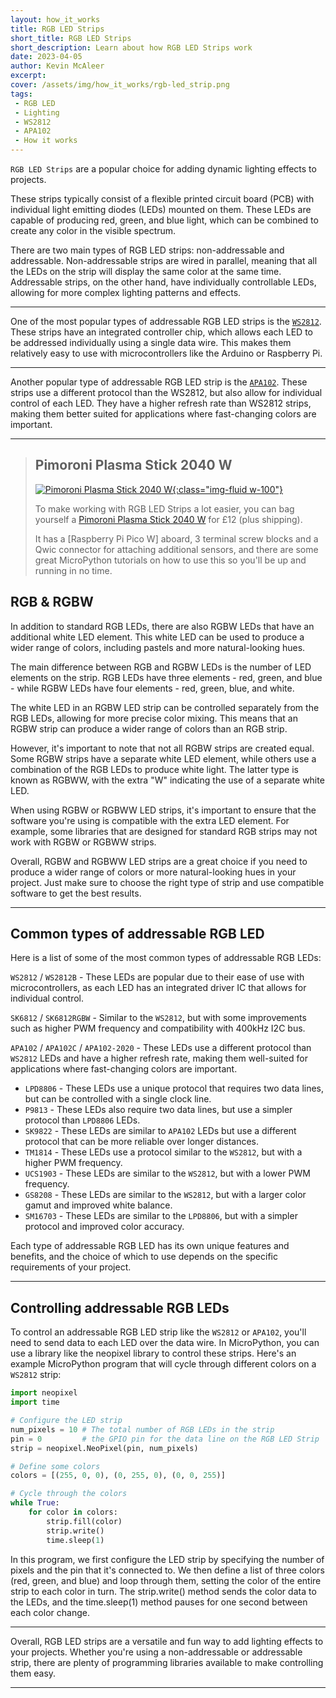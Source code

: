 ```yaml
---
layout: how_it_works
title: RGB LED Strips
short_title: RGB LED Strips
short_description: Learn about how RGB LED Strips work
date: 2023-04-05
author: Kevin McAleer
excerpt: 
cover: /assets/img/how_it_works/rgb-led_strip.png
tags:
 - RGB LED
 - Lighting
 - WS2812
 - APA102
 - How it works
---
```


`RGB LED Strips` are a popular choice for adding dynamic lighting effects to projects.

These strips typically consist of a flexible printed circuit board (PCB) with individual light emitting diodes (LEDs) mounted on them. These LEDs are capable of producing red, green, and blue light, which can be combined to create any color in the visible spectrum.

There are two main types of RGB LED strips: non-addressable and addressable. Non-addressable strips are wired in parallel, meaning that all the LEDs on the strip will display the same color at the same time. Addressable strips, on the other hand, have individually controllable LEDs, allowing for more complex lighting patterns and effects.

---

One of the most popular types of addressable RGB LED strips is the [`WS2812`](/resources/glossary#ws2812). These strips have an integrated controller chip, which allows each LED to be addressed individually using a single data wire. This makes them relatively easy to use with microcontrollers like the Arduino or Raspberry Pi.

---

Another popular type of addressable RGB LED strip is the [`APA102`](/resources/glossary#apa102). These strips use a different protocol than the WS2812, but also allow for individual control of each LED. They have a higher refresh rate than WS2812 strips, making them better suited for applications where fast-changing colors are important.

---

> ## Pimoroni Plasma Stick 2040 W
>
> [![Pimoroni Plasma Stick 2040 W](/assets/img/how_it_works/rgb-led_strip02.png){:class="img-fluid w-100"}](https://collabs.shop/fm9pd7)
>
> To make working with RGB LED Strips a lot easier, you can bag yourself a [Pimoroni Plasma Stick 2040 W](https://collabs.shop/fm9pd7) for £12 (plus shipping).
>
> It has a [Raspberry Pi Pico W] aboard, 3 terminal screw blocks and a Qwic connector for attaching additional sensors, and there are some great
> MicroPython tutorials on how to use this so you'll be up and running in no time.
>

## RGB & RGBW

In addition to standard RGB LEDs, there are also RGBW LEDs that have an additional white LED element. This white LED can be used to produce a wider range of colors, including pastels and more natural-looking hues.

The main difference between RGB and RGBW LEDs is the number of LED elements on the strip. RGB LEDs have three elements - red, green, and blue - while RGBW LEDs have four elements - red, green, blue, and white.

The white LED in an RGBW LED strip can be controlled separately from the RGB LEDs, allowing for more precise color mixing. This means that an RGBW strip can produce a wider range of colors than an RGB strip.

However, it's important to note that not all RGBW strips are created equal. Some RGBW strips have a separate white LED element, while others use a combination of the RGB LEDs to produce white light. The latter type is known as RGBWW, with the extra "W" indicating the use of a separate white LED.

When using RGBW or RGBWW LED strips, it's important to ensure that the software you're using is compatible with the extra LED element. For example, some libraries that are designed for standard RGB strips may not work with RGBW or RGBWW strips.

Overall, RGBW and RGBWW LED strips are a great choice if you need to produce a wider range of colors or more natural-looking hues in your project. Just make sure to choose the right type of strip and use compatible software to get the best results.

---

## Common types of addressable RGB LED

Here is a list of some of the most common types of addressable RGB LEDs:

`WS2812` / `WS2812B` - These LEDs are popular due to their ease of use with microcontrollers, as each LED has an integrated driver IC that allows for individual control.

`SK6812` / `SK6812RGBW` - Similar to the `WS2812`, but with some improvements such as higher PWM frequency and compatibility with 400kHz I2C bus.

`APA102` / `APA102C` / `APA102-2020` - These LEDs use a different protocol than `WS2812` LEDs and have a higher refresh rate, making them well-suited for applications where fast-changing colors are important.

* `LPD8806` - These LEDs use a unique protocol that requires two data lines, but can be controlled with a single clock line.
* `P9813` - These LEDs also require two data lines, but use a simpler protocol than `LPD8806` LEDs.
* `SK9822` - These LEDs are similar to `APA102` LEDs but use a different protocol that can be more reliable over longer distances.
* `TM1814` - These LEDs use a protocol similar to the `WS2812`, but with a higher PWM frequency.
* `UCS1903` - These LEDs are similar to the `WS2812`, but with a lower PWM frequency.
* `GS8208` - These LEDs are similar to the `WS2812`, but with a larger color gamut and improved white balance.
* `SM16703` - These LEDs are similar to the `LPD8806`, but with a simpler protocol and improved color accuracy.

Each type of addressable RGB LED has its own unique features and benefits, and the choice of which to use depends on the specific requirements of your project.

---

## Controlling addressable RGB LEDs

To control an addressable RGB LED strip like the `WS2812` or `APA102`, you'll need to send data to each LED over the data wire. In MicroPython, you can use a library like the neopixel library to control these strips. Here's an example MicroPython program that will cycle through different colors on a `WS2812` strip:

```python
import neopixel
import time

# Configure the LED strip
num_pixels = 10 # The total number of RGB LEDs in the strip
pin = 0         # the GPIO pin for the data line on the RGB LED Strip
strip = neopixel.NeoPixel(pin, num_pixels)

# Define some colors
colors = [(255, 0, 0), (0, 255, 0), (0, 0, 255)]

# Cycle through the colors
while True:
    for color in colors:
        strip.fill(color)
        strip.write()
        time.sleep(1)
```

In this program, we first configure the LED strip by specifying the number of pixels and the pin that it's connected to. We then define a list of three colors (red, green, and blue) and loop through them, setting the color of the entire strip to each color in turn. The strip.write() method sends the color data to the LEDs, and the time.sleep(1) method pauses for one second between each color change.

---

Overall, RGB LED strips are a versatile and fun way to add lighting effects to your projects. Whether you're using a non-addressable or addressable strip, there are plenty of programming libraries available to make controlling them easy.

---
